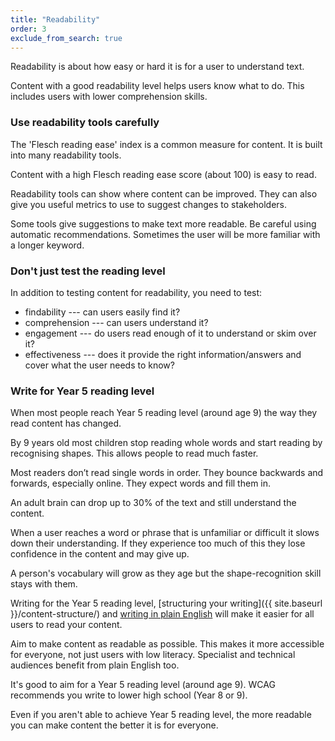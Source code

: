 ```yaml
---
title: "Readability"
order: 3
exclude_from_search: true
---
```


Readability is about how easy or hard it is for a user to understand text.

Content with a good readability level helps users know what to do. This includes users with lower comprehension skills.

### Use readability tools carefully

The 'Flesch reading ease' index is a common measure for content. It is built into many readability tools.

Content with a high Flesch reading ease score (about 100) is easy to read.

Readability tools can show where content can be improved. They can also give you useful metrics to use to suggest changes to stakeholders.

Some tools give suggestions to make text more readable. Be careful using automatic recommendations. Sometimes the user will be more familiar with a longer keyword.

### Don't just test the reading level

In addition to testing content for readability, you need to test:

- findability --- can users easily find it?
- comprehension --- can users understand it?
- engagement --- do users read enough of it to understand or skim over it?
- effectiveness --- does it provide the right information/answers and cover what the user needs to know?

### Write for Year 5 reading level

When most people reach Year 5 reading level (around age 9) the way they read content has changed.

By 9 years old most children stop reading whole words and start reading by recognising shapes. This allows people to read much faster.

Most readers don’t read single words in order. They bounce backwards and forwards, especially online. They expect words and fill them in.

An adult brain can drop up to 30% of the text and still understand the content.

When a user reaches a word or phrase that is unfamiliar or difficult it slows down their understanding. If they experience too much of this they lose confidence in the content and may give up.

A person's vocabulary will grow as they age but the shape-recognition skill stays with them.

Writing for the Year 5 reading level, [structuring your writing]({{ site.baseurl }}/content-structure/) and [writing in plain English](#plain-english) will make it easier for all users to read your content.

Aim to make content as readable as possible. This makes it more accessible for everyone, not just users with low literacy. Specialist and technical audiences benefit from plain English too.

It's good to aim for a Year 5 reading level (around age 9). WCAG recommends you write to lower high school (Year 8 or 9).

Even if you aren't able to achieve Year 5 reading level, the more readable you can make content the better it is for everyone.
